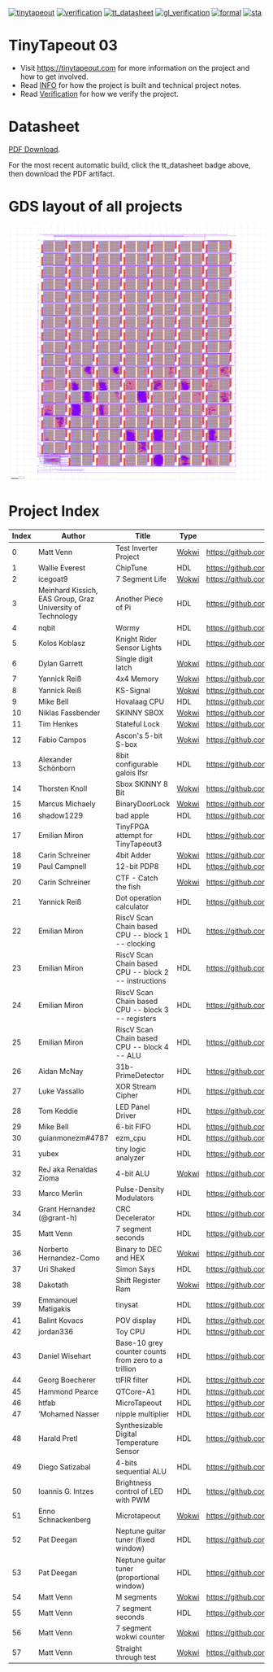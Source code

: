 [![tinytapeout](https://github.com/tinytapeout/tinytapeout-03/actions/workflows/gds.yaml/badge.svg)](https://github.com/tinytapeout/tinytapeout-03/actions/workflows/gds.yaml)
[![verification](https://github.com/tinytapeout/tinytapeout-03/actions/workflows/verification.yaml/badge.svg)](https://github.com/tinytapeout/tinytapeout-03/actions/workflows/verification.yaml)
[![tt_datasheet](https://github.com/tinytapeout/tinytapeout-03/actions/workflows/tt_datasheet.yaml/badge.svg)](https://github.com/tinytapeout/tinytapeout-03/actions/workflows/tt_datasheet.yaml)
[![gl_verification](https://github.com/TinyTapeout/tinytapeout-03/actions/workflows/gl_verification.yaml/badge.svg)](https://github.com/TinyTapeout/tinytapeout-03/actions/workflows/gl_verification.yaml)
[![formal](https://github.com/TinyTapeout/tinytapeout-03/actions/workflows/formal.yaml/badge.svg)](https://github.com/TinyTapeout/tinytapeout-03/actions/workflows/formal.yaml)
[![sta](https://github.com/TinyTapeout/tinytapeout-03/actions/workflows/sta.yaml/badge.svg)](https://github.com/TinyTapeout/tinytapeout-03/actions/workflows/sta.yaml)

# TinyTapeout 03

* Visit https://tinytapeout.com for more information on the project and how to get involved.
* Read [INFO](INFO.md) for how the project is built and technical project notes.
* Read [Verification](VERIFICATION.md) for how we verify the project.

# Datasheet

[PDF Download](datasheet.pdf).

For the most recent automatic build, click the tt_datasheet badge above, then download the PDF artifact.

# GDS layout of all projects

![tiny tapeout](pics/tinytapeout.png)

# Project Index

| Index | Author | Title | Type | Git Repo |
| ----- | ------ | ------| -----| ---------|
| 0 | Matt Venn | Test Inverter Project | [Wokwi](https://wokwi.com/projects/361728533238569985) | https://github.com/TinyTapeout/tt03-test-invert |
| 1 | Wallie Everest | ChipTune | HDL | https://github.com/WallieEverest/tt03 |
| 2 | icegoat9 | 7 Segment Life | [Wokwi](https://wokwi.com/projects/357752736742764545) | https://github.com/icegoat9/tinytapeout03-7seglife |
| 3 | Meinhard Kissich, EAS Group, Graz University of Technology | Another Piece of Pi | HDL | https://github.com/meiniKi/tt03-another-piece-of-pi |
| 4 | nqbit | Wormy | HDL | https://github.com/nqbit/wormy |
| 5 | Kolos Koblasz | Knight Rider Sensor Lights | HDL | https://github.com/KolosKoblasz/tt03-knight_rider |
| 6 | Dylan Garrett | Single digit latch | [Wokwi](https://wokwi.com/projects/358970514554149889) | https://github.com/dgarrett/tt03-num-latch |
| 7 | Yannick Reiß | 4x4 Memory | [Wokwi](https://wokwi.com/projects/357897381919942657) | https://github.com/yannickreiss/TT3_Memory |
| 8 | Yannick Reiß | KS-Signal | [Wokwi](https://wokwi.com/projects/357106633951414273) | https://github.com/yannickreiss/TT3_KS-Signal |
| 9 | Mike Bell | Hovalaag CPU | HDL | https://github.com/MichaelBell/tt03-hovalaag |
| 10 | Niklas Fassbender | SKINNY SBOX | [Wokwi](https://wokwi.com/projects/359353377078748161) | https://github.com/nikals99/tt03-skinny-sbox |
| 11 | Tim Henkes | Stateful Lock | [Wokwi](https://wokwi.com/projects/359357227471086593) | https://github.com/Syndace/tt03-stateful-lock |
| 12 | Fabio Campos | Ascon's 5-bit S-box | [Wokwi](https://wokwi.com/projects/359360834113498113) | https://github.com/sopmacF/tt03-ascon-sbox |
| 13 | Alexander Schönborn | 8bit configurable galois lfsr | HDL | https://github.com/gr33nstyle/tt03-verilog-lfsr |
| 14 | Thorsten Knoll | Sbox SKINNY 8 Bit | [Wokwi](https://wokwi.com/projects/359372419264319489) | https://github.com/ThorKn/tt03_sbox_8bit_skinny |
| 15 | Marcus Michaely | BinaryDoorLock | [Wokwi](https://wokwi.com/projects/359387860730498049) | https://github.com/marcusmichaely/tt03-submission-template |
| 16 | shadow1229 | bad apple | HDL | https://github.com/shadow1229/tt03-bad-apple |
| 17 | Emilian Miron | TinyFPGA attempt for TinyTapeout3 | HDL | https://github.com/diferential/muxpga |
| 18 | Carin Schreiner | 4bit Adder | [Wokwi](https://wokwi.com/projects/354091612057990145) | https://github.com/SchreinerCarin/tt03-4bit-adder |
| 19 | Paul Campnell | 12-bit PDP8 | HDL | https://github.com/MoonbaseOtago/tt03-pdp8 |
| 20 | Carin Schreiner | CTF - Catch the fish | [Wokwi](https://wokwi.com/projects/360014965627378689) | https://github.com/SchreinerCarin/tt03-ctf |
| 21 | Yannick Reiß | Dot operation calculator | HDL | https://github.com/yannickreiss/TT3_dot_op |
| 22 | Emilian Miron | RiscV Scan Chain based CPU -- block 1 -- clocking | HDL | https://github.com/diferential/sc-rv-tt03-block1 |
| 23 | Emilian Miron | RiscV Scan Chain based CPU -- block 2 -- instructions | HDL | https://github.com/diferential/sc-rv-tt03-block2 |
| 24 | Emilian Miron | RiscV Scan Chain based CPU -- block 3 -- registers | HDL | https://github.com/diferential/sc-rv-tt03-block3 |
| 25 | Emilian Miron | RiscV Scan Chain based CPU -- block 4 -- ALU | HDL | https://github.com/diferential/sc-rv-tt03-block4 |
| 26 | Aidan McNay | 31b-PrimeDetector | HDL | https://github.com/Aidan-McNay/31b-PrimeDetection |
| 27 | Luke Vassallo | XOR Stream Cipher | HDL | https://github.com/LukeVassallo/tt03-xor-cipher |
| 28 | Tom Keddie | LED Panel Driver | HDL | https://github.com/TomKeddie/tinytapeout-2023-1a |
| 29 | Mike Bell | 6-bit FIFO | HDL | https://github.com/MichaelBell/tt03-fifo |
| 30 | guianmonezm#4787 | ezm_cpu | HDL | https://github.com/guianmonezm/tt03-ezm_cpu |
| 31 | yubex | tiny logic analyzer | HDL | https://github.com/yubex/tt03-tiny-logic-analyzer |
| 32 | ReJ aka Renaldas Zioma | 4-bit ALU | [Wokwi](https://wokwi.com/projects/360745091952588801) | https://github.com/rejunity/tt03-alu-4bit |
| 33 | Marco Merlin | Pulse-Density Modulators | HDL | https://github.com/bat52/tt03-ddpm-pwm |
| 34 | Grant Hernandez (@grant-h) | CRC Decelerator | HDL | https://github.com/grant-h/tt03-crc-decelerator |
| 35 | Matt Venn | 7 segment seconds | HDL | https://github.com/nikor/tt03-verilog-demo |
| 36 | Norberto Hernandez-Como | Binary to DEC and HEX | [Wokwi](https://wokwi.com/projects/361684719151591425) | https://github.com/jedicomo22/Norberto_IPN_V1 |
| 37 | Uri Shaked | Simon Says | HDL | https://github.com/wokwi/tt03-simon-game |
| 38 | Dakotath | Shift Register Ram | [Wokwi](https://wokwi.com/projects/360295047631610881) | https://github.com/dakotath/tt03-submission-template |
| 39 | Emmanouel Matigakis | tinysat | HDL | https://github.com/emmatigakis/tt03-tinysat |
| 41 | Balint Kovacs | POV display | HDL | https://github.com/dratini0/tt03-pov-display |
| 42 | jordan336 | Toy CPU | HDL | https://github.com/jordan336/tt03-toy-cpu |
| 43 | Daniel Wisehart | Base-10 grey counter counts from zero to a trillion | HDL | https://github.com/dwisehart/tt03-submission |
| 44 | Georg Boecherer | ttFIR filter | HDL | https://github.com/gbsha/ttfir |
| 45 | Hammond Pearce | QTCore-A1 | HDL | https://github.com/kiwih/tt03-verilog-qtcoreA1 |
| 46 | htfab | MicroTapeout | HDL | https://github.com/htfab/microtapeout |
| 47 | ’Mohamed Nasser | nipple multiplier | HDL | https://github.com/mnasser431998/tt03-mnasser-demo |
| 48 | Harald Pretl | Synthesizable Digital Temperature Sensor | HDL | https://github.com/hpretl/tt03-tempsensor |
| 49 | Diego Satizabal | 4-bits sequential ALU | HDL | https://github.com/dsatizabal/tt03-dsp-4bits-sequential-alu |
| 50 | Ioannis G. Intzes | Brightness control of LED with PWM | HDL | https://github.com/IoannisIn/tt03-verilog-pwm |
| 51 | Enno Schnackenberg | Microtapeout | [Wokwi](https://wokwi.com/projects/358370685977079809) | https://github.com/Intubun/tt03-microtapeout |
| 52 | Pat Deegan | Neptune guitar tuner (fixed window) | HDL | https://github.com/psychogenic/tt03_neptune_constantwindow |
| 53 | Pat Deegan | Neptune guitar tuner (proportional window) | HDL | https://github.com/psychogenic/tt03_neptune_proportional |
| 54 | Matt Venn | M segments | [Wokwi](https://wokwi.com/projects/357917324056483841) | https://github.com/mattvenn/tt03-m-segments |
| 55 | Matt Venn | 7 segment seconds | HDL | https://github.com/tinytapeout/tt03-verilog-demo |
| 56 | Matt Venn | 7 segment wokwi counter | [Wokwi](https://wokwi.com/projects/340805072482992722) | https://github.com/TinyTapeout/tt03-test-7seg |
| 57 | Matt Venn | Straight through test | [Wokwi](https://wokwi.com/projects/339501025136214612) | https://github.com/TinyTapeout/tt03-test-straight |
